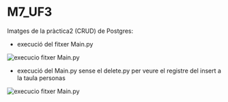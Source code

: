 # M7_UF3

Imatges de la pràctica2 (CRUD) de Postgres:
- execució del fitxer Main.py

![execucio fitxer Main.py](M7_UF3/practica2/docker/execucio_main.jpg)


- execució del Main.py sense el delete.py per veure el registre del insert a la taula personas

![execucio fitxer Main.py](M7_UF3/practica2/docker/tabla_personas.jpg)
